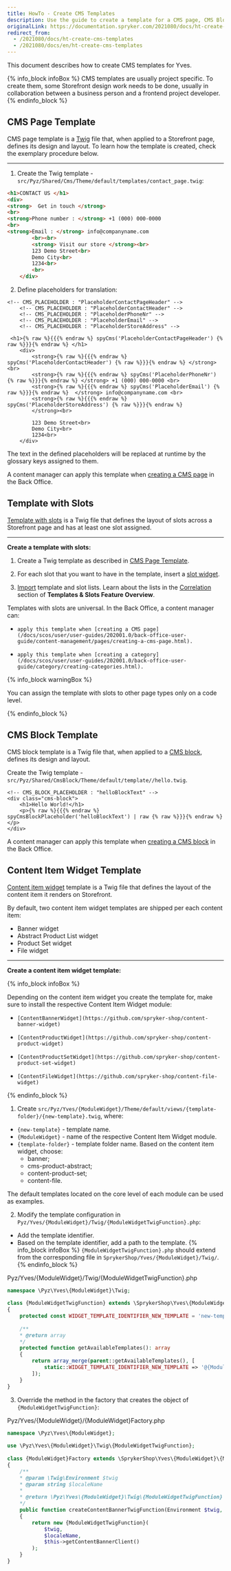 ```yaml
---
title: HowTo - Create CMS Templates
description: Use the guide to create a template for a CMS page, CMS Block, Content Item Widget.
originalLink: https://documentation.spryker.com/2021080/docs/ht-create-cms-templates
redirect_from:
  - /2021080/docs/ht-create-cms-templates
  - /2021080/docs/en/ht-create-cms-templates
---
```


This document describes how to create CMS templates for Yves.

{% info_block infoBox %}
CMS templates are usually project specific. To create them, some Storefront design work needs to be done, usually in collaboration between a business person and a frontend project developer.
{% endinfo_block %}

## CMS Page Template

CMS page template is a [Twig](https://twig.symfony.com/) file that, when applied to a Storefront page, defines its design and layout. 
To learn how the template is created, check the exemplary procedure below. 
***
1. Create the Twig template - `src/Pyz/Shared/Cms/Theme/default/templates/contact_page.twig`:

```html
<h1>CONTACT US </h1>
<div>
<strong>  Get in touch </strong>
<br>
<strong>Phone number : </strong> +1 (000) 000-0000
<br>
<strong>Email : </strong> info@companyname.com
        <br><br>
        <strong> Visit our store </strong><br>
        123 Demo Street<br>
        Demo City<br>
        1234<br>
        <br>
    </div>
```
 
2. Define placeholders for translation:

```twig
<!-- CMS_PLACEHOLDER : "PlaceholderContactPageHeader" -->
    <!-- CMS_PLACEHOLDER : "PlaceholderContactHeader" -->
    <!-- CMS_PLACEHOLDER : "PlaceholderPhoneNr" -->
    <!-- CMS_PLACEHOLDER : "PlaceholderEmail" -->
    <!-- CMS_PLACEHOLDER : "PlaceholderStoreAddress" -->
    
 <h1>{% raw %}{{{% endraw %} spyCms('PlaceholderContactPageHeader') {% raw %}}}{% endraw %} </h1>
    <div>
        <strong>{% raw %}{{{% endraw %} spyCms('PlaceholderContactHeader') {% raw %}}}{% endraw %} </strong> <br>
        <strong>{% raw %}{{{% endraw %} spyCms('PlaceholderPhoneNr') {% raw %}}}{% endraw %} </strong> +1 (000) 000-0000 <br>
        <strong>{% raw %}{{{% endraw %} spyCms('PlaceholderEmail') {% raw %}}}{% endraw %}  </strong> info@companyname.com <br>
        <strong>{% raw %}{{{% endraw %} spyCms('PlaceholderStoreAddress') {% raw %}}}{% endraw %}  
        </strong><br>
      
        123 Demo Street<br>
        Demo City<br>
        1234<br>
    </div>
```

The text in the defined placeholders will be replaced at runtime by the glossary keys assigned to them.

A content manager can apply this template when [creating a CMS page](/docs/scos/user/user-guides/202001.0/back-office-user-guide/content-management/pages/creating-a-cms-page.html) in the Back Office.

## Template with Slots

[Template with slots](https://documentation.spryker.com/docs/templates-slots-feature-overview) is a Twig file that defines the layout of slots across a Storefront page and has at least one slot assigned. 

***
**Create a template with slots:**

1. Create a Twig template as described in [CMS Page Template](#cms-page-template). 

2. For each slot that you want to have in the template, insert a [slot widget](https://documentation.spryker.com/v4/docs/templates-slots-feature-overview#slot-widget). 

3. [Import](/docs/scos/dev/developer-guides/202001.0/development-guide/back-end/data-manipulation/data-ingestion/data-importers/data-importers-overview-and-implementation.html) template and slot lists. Learn about the lists in the [Correlation](https://documentation.spryker.com/v4/docs/templates-slots-feature-overview#correlation) section of **Templates & Slots Feature Overview**.

Templates with slots are universal. In the Back Office, a content manager can:

*     apply this template when [creating a CMS page](/docs/scos/user/user-guides/202001.0/back-office-user-guide/content-management/pages/creating-a-cms-page.html).
*     apply this template when [creating a category](/docs/scos/user/user-guides/202001.0/back-office-user-guide/category/creating-categories.html).

{% info_block warningBox %}

You can assign the template with slots to other page types only on a code level. 

{% endinfo_block %}

## CMS Block Template

CMS block template is a Twig file that, when applied to a [CMS block](/docs/scos/dev/features/202001.0/cms/cms-block/cms-block.html), defines its design and layout. 

Create the Twig template - `src/Pyz/Shared/CmsBlock/Theme/default/template//hello.twig`. 

```twig
<!-- CMS_BLOCK_PLACEHOLDER : "helloBlockText" -->
<div class="cms-block">
	<h1>Hello World!</h1>
	<p>{% raw %}{{{% endraw %} spyCmsBlockPlaceholder('helloBlockText') | raw {% raw %}}}{% endraw %}</p>
</div>	
```
 
A content manager can apply this template when [creating a CMS block](/docs/scos/user/user-guides/202001.0/back-office-user-guide/content-management/blocks/creating-a-cms-block.html) in the Back Office.

## Content Item Widget Template

[Content item widget](https://documentation.spryker.com/v4/docs/content-items-widgets-overview) template is a Twig file that defines the layout of the content item it renders on Storefront.

By default, two content item widget templates are shipped per each content item: 

* Banner widget
* Abstract Product List widget
* Product Set widget 
* File widget 

***

**Create a content item widget template:**

{% info_block infoBox %}

Depending on the content item widget you create the template for, make sure to install the respective Content Item Widget module:

*     [ContentBannerWidget](https://github.com/spryker-shop/content-banner-widget)
*     [ContentProductWidget](https://github.com/spryker-shop/content-product-widget)
*     [ContentProductSetWidget](https://github.com/spryker-shop/content-product-set-widget)
*     [ContentFileWidget](https://github.com/spryker-shop/content-file-widget)


{% endinfo_block %}

1. Create `src/Pyz/Yves/{ModuleWidget}/Theme/default/views/{template-folder}/{new-template}.twig`, where:

* `{new-template}` - template name.
* `{ModuleWidget}` - name of the respective Content Item Widget module.
* `{template-folder}` - template folder name. Based on the content item widget, choose: 
    * banner;
    * cms-product-abstract;
    * content-product-set;
    * content-file.

The default templates located on the core level of each module can be used as examples.

2. Modify the template configuration in `Pyz/Yves/{ModuleWidget}/Twig/{ModuleWidgetTwigFunction}.php`:
* Add the template identifier.
* Based on the template identifier, add a path to the template.
{% info_block infoBox %}
`{ModuleWidgetTwigFunction}.php` should extend from the corresponding file in `SprykerShop/Yves/{ModuleWidget}/Twig/`.
{% endinfo_block %}

Pyz/Yves/{ModuleWidget}/Twig/{ModuleWidgetTwigFunction}.php

```php
namespace \Pyz\Yves\{ModuleWidget}\Twig;
 
class {ModuleWidgetTwigFunction} extends \SprykerShop\Yves\{ModuleWidget}\Twig\{ModuleWidgetTwigFunction}
{
    protected const WIDGET_TEMPLATE_IDENTIFIER_NEW_TEMPLATE = 'new-template';
     
    /**
    * @return array
    */
    protected function getAvailableTemplates(): array
    {
        return array_merge(parent::getAvailableTemplates(), [
            static::WIDGET_TEMPLATE_IDENTIFIER_NEW_TEMPLATE => '@{ModuleWidget}/views/{template-folder}/{new-template}.twig',
        ]);
    }
}
```

3. Override the method in the factory that creates the object of `{ModuleWidgetTwigFunction}`:

Pyz/Yves/{ModuleWidget}/{ModuleWidget}Factory.php
    
```php
namespace \Pyz\Yves\{ModuleWidget};
 
use \Pyz\Yves\{ModuleWidget}\Twig\{ModuleWidgetTwigFunction};
 
class {ModuleWidget}Factory extends \SprykerShop\Yves\{ModuleWidget}\{ModuleWidget}Factory
{
    /**
    * @param \Twig\Environment $twig
    * @param string $localeName
    *
    * @return \Pyz\Yves\{ModuleWidget}\Twig\{ModuleWidgetTwigFunction}
    */
    public function createContentBannerTwigFunction(Environment $twig, string $localeName): \SprykerShop\Yves\{ModuleWidget}\Twig\{ModuleWidgetTwigFunction}
    {
        return new {ModuleWidgetTwigFunction}(
            $twig,
            $localeName,
            $this->getContentBannerClient()
        );
    }
}
```

